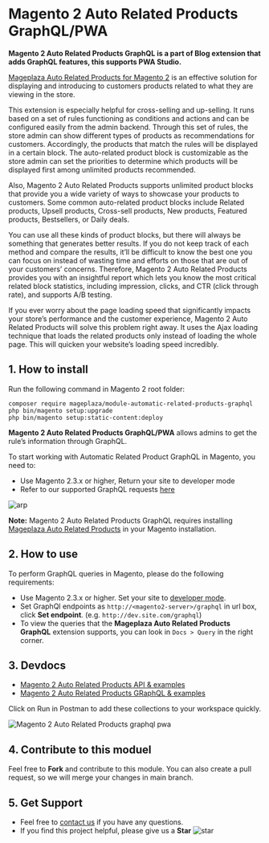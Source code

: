 # Magento 2 Auto Related Products GraphQL/PWA

**Magento 2 Auto Related Products GraphQL is a part of Blog extension that adds GraphQL features, this supports PWA Studio.**

[Mageplaza Auto Related Products for Magento 2](https://www.mageplaza.com/magento-2-automatic-related-products/) is an effective solution for displaying and introducing to customers products related to what they are viewing in the store. 

This extension is especially helpful for cross-selling and up-selling. It runs based on a set of rules functioning as conditions and actions and can be configured easily from the admin backend. Through this set of rules, the store admin can show different types of products as recommendations for customers. Accordingly, the products that match the rules will be displayed in a certain block. The auto-related product block is customizable as the store admin can set the priorities to determine which products will be displayed first among unlimited products recommended. 

Also, Magento 2 Auto Related Products supports unlimited product blocks that provide you a wide variety of ways to showcase your products to customers. Some common auto-related product blocks include Related products, Upsell products, Cross-sell products, New products, Featured products, Bestsellers, or Daily deals. 

You can use all these kinds of product blocks, but there will always be something that generates better results. If you do not keep track of each method and compare the results, it’ll be difficult to know the best one you can focus on instead of wasting time and efforts on those that are out of your customers’ concerns. Therefore, Magento 2 Auto Related Products provides you with an insightful report which lets you know the most critical related block statistics, including impression, clicks, and CTR (click through rate), and supports A/B testing. 

If you ever worry about the page loading speed that significantly impacts your store’s performance and the customer experience, Magento 2 Auto Related Products will solve this problem right away. It uses the Ajax loading technique that loads the related products only instead of loading the whole page. This will quicken your website’s loading speed incredibly. 

## 1. How to install

Run the following command in Magento 2 root folder:

```
composer require mageplaza/module-automatic-related-products-graphql
php bin/magento setup:upgrade
php bin/magento setup:static-content:deploy
```

**Magento 2 Auto Related Products GraphQL/PWA** allows admins to get the rule’s information through GraphQL.

To start working with Automatic Related Product GraphQL in Magento, you need to:

- Use Magento 2.3.x or higher, Return your site to developer mode
- Refer to our supported GraphQL requests [here](https://documenter.getpostman.com/view/10589000/SzfCVSAP?version=latest)

![arp](https://i.imgur.com/5hIdIBg.png)

**Note:** Magento 2 Auto Related Products GraphQL requires installing [Mageplaza Auto Related Products](https://www.mageplaza.com/magento-2-automatic-related-products/) in your Magento installation. 

## 2. How to use

To perform GraphQL queries in Magento, please do the following requirements: 
- Use Magento 2.3.x or higher. Set your site to [developer mode](https://www.mageplaza.com/devdocs/enable-disable-developer-mode-magento-2.html). 
- Set GraphQl endpoints as `http://<magento2-server>/graphql` in url box, click **Set endpoint**. 
(e.g. `http://dev.site.com/graphql`)
- To view the queries that the **Mageplaza Auto Related Products GraphQL** extension supports, you can look in `Docs > Query` in the right corner. 

## 3. Devdocs

- [Magento 2 Auto Related Products API & examples](https://documenter.getpostman.com/view/10589000/SzfCVSAN?version=latest)
- [Magento 2 Auto Related Products GRaphQL & examples](https://documenter.getpostman.com/view/10589000/SzS1T8pe?version=latest)

Click on Run in Postman to add these collections to your workspace quickly. 

![Magento 2 Auto Related Products graphql pwa](https://i.imgur.com/lhsXlUR.gif)

## 4. Contribute to this moduel

Feel free to **Fork** and contribute to this module. You can also create a pull request, so we will merge your changes in main branch. 

## 5. Get Support

- Feel free to [contact us](https://www.mageplaza.com/contact.html) if you have any questions. 
- If you find this project helpful, please give us a **Star** ![star](https://i.imgur.com/S8e0ctO.png)
